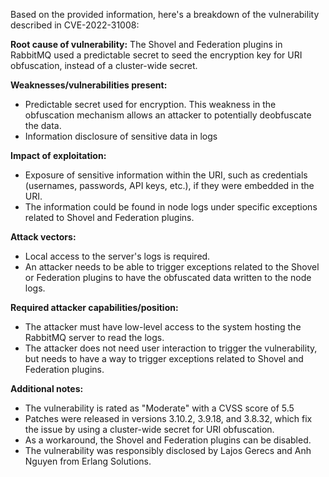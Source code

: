 Based on the provided information, here's a breakdown of the vulnerability described in CVE-2022-31008:

**Root cause of vulnerability:**
The Shovel and Federation plugins in RabbitMQ used a predictable secret to seed the encryption key for URI obfuscation, instead of a cluster-wide secret.

**Weaknesses/vulnerabilities present:**
- Predictable secret used for encryption. This weakness in the obfuscation mechanism allows an attacker to potentially deobfuscate the data.
- Information disclosure of sensitive data in logs

**Impact of exploitation:**
- Exposure of sensitive information within the URI, such as credentials (usernames, passwords, API keys, etc.), if they were embedded in the URI.
- The information could be found in node logs under specific exceptions related to Shovel and Federation plugins.

**Attack vectors:**
- Local access to the server's logs is required.
- An attacker needs to be able to trigger exceptions related to the Shovel or Federation plugins to have the obfuscated data written to the node logs.

**Required attacker capabilities/position:**
- The attacker must have low-level access to the system hosting the RabbitMQ server to read the logs.
- The attacker does not need user interaction to trigger the vulnerability, but needs to have a way to trigger exceptions related to Shovel and Federation plugins.

**Additional notes:**
- The vulnerability is rated as "Moderate" with a CVSS score of 5.5
- Patches were released in versions 3.10.2, 3.9.18, and 3.8.32, which fix the issue by using a cluster-wide secret for URI obfuscation.
- As a workaround, the Shovel and Federation plugins can be disabled.
- The vulnerability was responsibly disclosed by Lajos Gerecs and Anh Nguyen from Erlang Solutions.